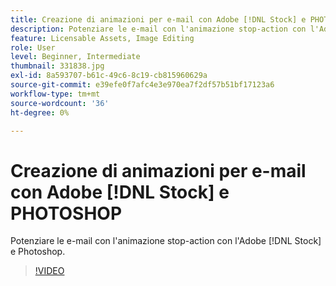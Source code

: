 ```yaml
---
title: Creazione di animazioni per e-mail con Adobe [!DNL Stock] e PHOTOSHOP
description: Potenziare le e-mail con l'animazione stop-action con l'Adobe [!DNL Stock] e PHOTOSHOP
feature: Licensable Assets, Image Editing
role: User
level: Beginner, Intermediate
thumbnail: 331838.jpg
exl-id: 8a593707-b61c-49c6-8c19-cb815960629a
source-git-commit: e39efe0f7afc4e3e970ea7f2df57b51bf17123a6
workflow-type: tm+mt
source-wordcount: '36'
ht-degree: 0%

---
```


# Creazione di animazioni per e-mail con Adobe [!DNL Stock] e PHOTOSHOP

Potenziare le e-mail con l&#39;animazione stop-action con l&#39;Adobe [!DNL Stock] e Photoshop.

>[!VIDEO](https://video.tv.adobe.com/v/331838?hidetitle=true)
